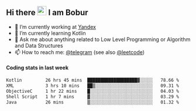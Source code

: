 ## Hi there <img src="https://media.giphy.com/media/hvRJCLFzcasrR4ia7z/giphy.gif" width="25px" height="25px"> I am Bobur

- 💼 I’m currently working at [Yandex](https://yandex.ru/)
- 🌱 I’m currently learning Kotlin
- 💬 Ask me about anything related to Low Level Programming or Algorithm and Data Structures
- 📫 How to reach me: [@telegram](https://t.me/octoant) (see also [@leetcode](https://leetcode.com/octoant/))    

#### Coding stats in last week

<!--START_SECTION:waka-->

```txt
Kotlin         26 hrs 45 mins  ███████████████████▓░░░░░   78.66 %
XML            3 hrs 10 mins   ██▒░░░░░░░░░░░░░░░░░░░░░░   09.31 %
ObjectiveC     1 hr 22 mins    █░░░░░░░░░░░░░░░░░░░░░░░░   04.03 %
Shell Script   1 hr 7 mins     ▓░░░░░░░░░░░░░░░░░░░░░░░░   03.29 %
Java           26 mins         ▒░░░░░░░░░░░░░░░░░░░░░░░░   01.32 %
```

<!--END_SECTION:waka-->
